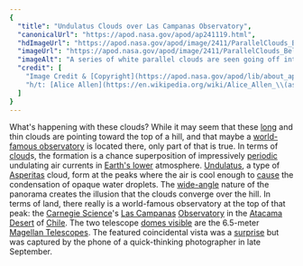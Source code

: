 ```yaml
---
{
  "title": "Undulatus Clouds over Las Campanas Observatory",
  "canonicalUrl": "https://apod.nasa.gov/apod/ap241119.html",
  "hdImageUrl": "https://apod.nasa.gov/apod/image/2411/ParallelClouds_Beletsky_1400.jpg",
  "imageUrl": "https://apod.nasa.gov/apod/image/2411/ParallelClouds_Beletsky_960.jpg",
  "imageAlt": "A series of white parallel clouds are seen going off into the distance in a background blue sky. In the foreground is a hill with two domes at the top. Please see the explanation for more detailed information.",
  "credit": [
    "Image Credit & [Copyright](https://apod.nasa.gov/apod/lib/about_apod.html#srapply): [Yuri Beletsky](https://www.instagram.com/yuribeletsky/) ([Carnegie](http://carnegiescience.edu/) [Las Campanas Observatory](http://www.lco.cl/), [TWAN](https://twanight.org/about/))",
    "h/t: [Alice Allen](https://en.wikipedia.org/wiki/Alice_Allen_\\(astronomer\\))"
  ]
}
---
```


What's happening with these clouds? While it may seem that these [long](https://apod.nasa.gov/apod/ap130602.html) and thin clouds are pointing toward the top of a hill, and that maybe a [world-famous observatory](https://en.wikipedia.org/wiki/List_of_astronomical_observatories) is located there, only part of that is true. In terms of [cloud](https://gpm.nasa.gov/education/videos/nasa-our-world-what-cloud)s, the formation is a chance superposition of impressively [periodic](https://en.wikipedia.org/wiki/Periodic_function) undulating air currents in [Earth's lower](https://www.nasa.gov/general/what-is-earths-atmosphere/) atmosphere. [Undulatus](https://cloudappreciationsociety.org/cloud-library/undulatus/), a type of [Asper](https://en.wikipedia.org/wiki/Asperitas_\(cloud\))[it](https://apod.nasa.gov/apod/ap180819.html)[as](https://en.wikipedia.org/wiki/Asperitas_\(cloud\)) cloud, form at the peaks where the air is cool enough to [cause](https://climatekids.nasa.gov/cloud-formation/) the condensation of opaque water droplets. The [wide-angle](https://apod.nasa.gov/apod/ap230702.html) nature of the panorama creates the illusion that the clouds converge over the hill. In terms of land, there really is a world-famous observatory at the top of that peak: the [Carnegie Science](https://carnegiescience.edu/)'s [Las Campanas](https://www.lco.cl/) [Observatory](https://youtu.be/99US2V3xuLw) in the [Atacama Desert](https://youtu.be/o5JfmFSBDgE) of [Chile](https://en.wikipedia.org/wiki/Chile). The two telescope [domes visible](https://apod.nasa.gov/apod/ap240127.html) are the 6.5-meter [Magellan Telescopes](https://en.wikipedia.org/wiki/Magellan_Telescopes). The featured coincidental vista was a [surprise](https://www.reddit.com/media?url=https%3A%2F%2Fi.redd.it%2F2oy3au68a8511.jpg) but was captured by the phone of a quick-thinking photographer in late September.
